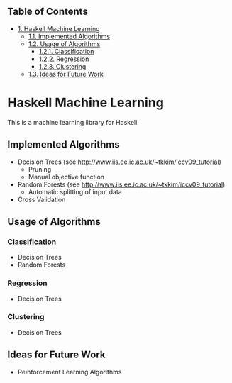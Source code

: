 <div id="table-of-contents">
<h2>Table of Contents</h2>
<div id="text-table-of-contents">
<ul>
<li><a href="#sec-1">1. Haskell Machine Learning</a>
<ul>
<li><a href="#sec-1-1">1.1. Implemented Algorithms</a></li>
<li><a href="#sec-1-2">1.2. Usage of Algorithms</a>
<ul>
<li><a href="#sec-1-2-1">1.2.1. Classification</a></li>
<li><a href="#sec-1-2-2">1.2.2. Regression</a></li>
<li><a href="#sec-1-2-3">1.2.3. Clustering</a></li>
</ul>
</li>
<li><a href="#sec-1-3">1.3. Ideas for Future Work</a></li>
</ul>
</li>
</ul>
</div>
</div>

# Haskell Machine Learning<a id="sec-1" name="sec-1"></a>

This is a machine learning library for Haskell.

## Implemented Algorithms<a id="sec-1-1" name="sec-1-1"></a>

-   Decision Trees (see <http://www.iis.ee.ic.ac.uk/~tkkim/iccv09_tutorial>)
    -   Pruning
    -   Manual objective function
-   Random Forests (see <http://www.iis.ee.ic.ac.uk/~tkkim/iccv09_tutorial>)
    -   Automatic splitting of input data
-   Cross Validation

## Usage of Algorithms<a id="sec-1-2" name="sec-1-2"></a>

### Classification<a id="sec-1-2-1" name="sec-1-2-1"></a>

-   Decision Trees
-   Random Forests

### Regression<a id="sec-1-2-2" name="sec-1-2-2"></a>

-   Decision Trees

### Clustering<a id="sec-1-2-3" name="sec-1-2-3"></a>

-   Decision Trees

## Ideas for Future Work<a id="sec-1-3" name="sec-1-3"></a>

-   Reinforcement Learning Algorithms